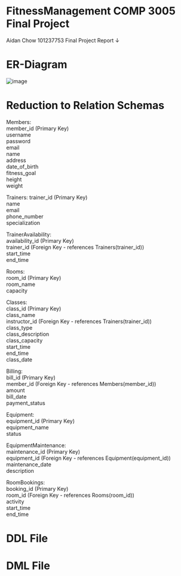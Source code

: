 # FitnessManagement COMP 3005 Final Project
Aidan Chow 
101237753
Final Project Report ↓

# ER-Diagram
![image](https://github.com/kachowchow/fitnessManagement/assets/112474998/a4e3eece-de41-44e8-9a74-429963d378cf)

# Reduction to Relation Schemas
Members:  
  member_id (Primary Key)  
  username  
  password  
  email  
  name  
  address  
  date_of_birth  
  fitness_goal  
  height  
  weight  

Trainers:
  trainer_id (Primary Key)  
  name  
  email  
  phone_number  
  specialization  

TrainerAvailability:  
  availability_id (Primary Key)  
  trainer_id (Foreign Key - references Trainers(trainer_id))  
  start_time  
  end_time  

Rooms:  
  room_id (Primary Key)  
  room_name  
  capacity  

Classes:  
  class_id (Primary Key)  
  class_name  
  instructor_id (Foreign Key - references Trainers(trainer_id))  
  class_type  
  class_description  
  class_capacity  
  start_time  
  end_time  
  class_date  

Billing:  
  bill_id (Primary Key)  
  member_id (Foreign Key - references Members(member_id))  
  amount  
  bill_date  
  payment_status  

Equipment:  
  equipment_id (Primary Key)  
  equipment_name  
  status  

EquipmentMaintenance:  
  maintenance_id (Primary Key)  
  equipment_id (Foreign Key - references Equipment(equipment_id))  
  maintenance_date  
  description  

RoomBookings:  
  booking_id (Primary Key)  
  room_id (Foreign Key - references Rooms(room_id))  
  activity  
  start_time  
  end_time  

# DDL File

# DML File
